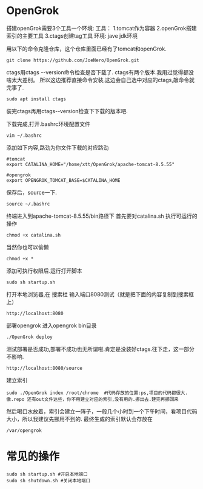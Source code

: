 # OpenGrok 
搭建openGrok需要3个工具一个环境:
工具：
1.tomcat作为容器
2.openGrok搭建索引的主要工具
3.ctags创建tag工具
环境:
jave jdk环境


用以下的命令克隆仓库，这个仓库里面已经有了tomcat和openGrok.
```
git clone https://github.com/JoeNero/OpenGrok.git
```
ctags用ctags --version命令检查是否下载了.
ctags有两个版本.我用过觉得都没啥太大差别。
所以这边推荐直接命令安装,这边会自己选中对应的ctags,敲命令就完事了.
```
sudo apt install ctags
```
装完ctags再用ctags--version检查下下载的版本吧.

下载完成,打开.bashrc环境配置文件
```
vim ~/.bashrc
```
添加如下内容,路劲为你文件下载的对应路劲
```
#tomcat 
export CATALINA_HOME="/home/xtt/OpenGrok/apache-tomcat-8.5.55"

#opengrok
export OPENGROK_TOMCAT_BASE=$CATALINA_HOME
```
保存后，source一下.
```
source ~/.bashrc
```
终端进入到apache-tomcat-8.5.55/bin路径下
首先要对catalina.sh 执行可运行的操作
```
chmod +x catalina.sh
```
当然你也可以偷懒
```
chmod +x *
```
添加可执行权限后.运行打开脚本
```
sudo sh startup.sh
```
打开本地浏览器,在 搜索栏 输入端口8080测试（就是把下面的内容复制到搜索框上）
```
http://localhost:8080
```
部署opengrok
进入opengrok bin目录
```
./OpenGrok deploy
```
测试部署是否成功,部署不成功也无所谓啦.肯定是没装好ctags.往下走，这一部分不影响.
```
http://localhost:8080/source
```
建立索引
```
sudo ./OpenGrok index /root/chrome  #代码存放的位置:ps,项目的代码都很大.像.repo 还有out文件这些，你不用建立对应的索引,没有用的.挪出去.建完再挪回来
```
然后喝口水放着，索引会建立一阵子，一般几个小时到一个下午时间，看项目代码大小，所以我建议先挪用不到的.
最终生成的索引默认会存放在
```
/var/opengrok
```

# 常见的操作
```
sudo sh startup.sh #开启本地端口
sudo sh shutdown.sh #关闭本地端口
```

